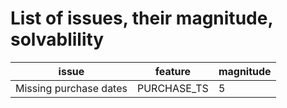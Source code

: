 # List of issues, their magnitude, solvablility

| issue | feature | magnitude |
|-------|---------|-----------|
| Missing purchase dates |  PURCHASE_TS | 5 |
